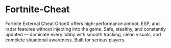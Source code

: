 # Fortnite-Cheat
Fortnite External Cheat OrionX offers high-performance aimbot, ESP, and radar features without injecting into the game. Safe, stealthy, and constantly updated — dominate every lobby with smooth tracking, clean visuals, and complete situational awareness. Built for serious players.
